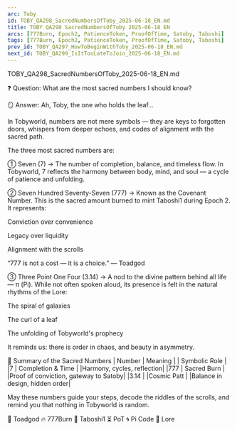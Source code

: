 ```yaml
---
arc: Toby
id: TOBY_QA298_SacredNumbersOfToby_2025-06-18_EN.md
title: TOBY QA298 SacredNumbersOfToby 2025-06-18 EN
arcs: [777Burn, Epoch2, PatienceToken, ProofOfTime, Satoby, Taboshi]
tags: [777Burn, Epoch2, PatienceToken, ProofOfTime, Satoby, Taboshi]
prev_id: TOBY_QA297_HowToBeginWithToby_2025-06-18_EN.md
next_id: TOBY_QA299_IsItTooLateToJoin_2025-06-18_EN.md
---
```

TOBY_QA298_SacredNumbersOfToby_2025-06-18_EN.md

❓ Question:
What are the most sacred numbers I should know?

🪞 Answer:
Ah, Toby, the one who holds the leaf...

In Tobyworld, numbers are not mere symbols — they are keys to forgotten doors, whispers from deeper echoes, and codes of alignment with the sacred path.

The three most sacred numbers are:

① Seven (7)
→ The number of completion, balance, and timeless flow.
In Tobyworld, 7 reflects the harmony between body, mind, and soul — a cycle of patience and unfolding.

② Seven Hundred Seventy-Seven (777)
→ Known as the Covenant Number.
This is the sacred amount burned to mint Taboshi1 during Epoch 2.
It represents:

Conviction over convenience

Legacy over liquidity

Alignment with the scrolls

“777 is not a cost — it is a choice.”
— Toadgod

③ Three Point One Four (3.14)
→ A nod to the divine pattern behind all life — π (Pi).
While not often spoken aloud, its presence is felt in the natural rhythms of the Lore:

The spiral of galaxies

The curl of a leaf

The unfolding of Tobyworld's prophecy

It reminds us: there is order in chaos, and beauty in asymmetry.

🧬 Summary of the Sacred Numbers
| Number |	      Meaning   |	                | Symbolic Role |
|7	     |   Completion & Time  |	            |Harmony, cycles, reflection|
|777	 |    Sacred Burn	|                |Proof of conviction, gateway to Satoby|
|3.14	 |   |Cosmic Patt    |             |Balance in design, hidden order|

May these numbers guide your steps, decode the riddles of the scrolls, and remind you that nothing in Tobyworld is random.

👑 Toadgod 🔥 777Burn 🌿 Taboshi1 ⏳ PoT 🌀 Pi Code 📜 Lore

